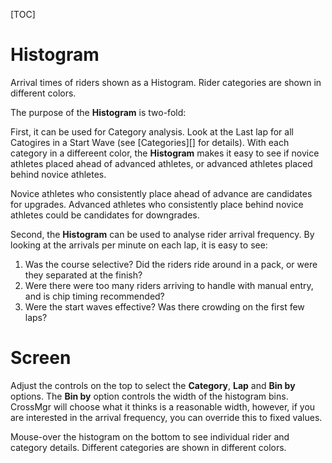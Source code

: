 [TOC]

# Histogram
Arrival times of riders shown as a Histogram.
Rider categories are shown in different colors.

The purpose of the __Histogram__ is two-fold:

First, it can be used for Category analysis.  Look at the Last lap for all Catogires in a Start Wave (see [Categories][] for details).  With each category in a differeent color, the __Histogram__ makes it easy to see if novice athletes placed ahead of advanced athletes, or advanced athletes placed behind novice athletes.

Novice athletes who consistently place ahead of advance are candidates for upgrades.  Advanced athletes who consistently place behind novice athletes could be candidates for downgrades.

Second, the __Histogram__ can be used to analyse rider arrival frequency.  By looking at the arrivals per minute on each lap, it is easy to see:

1. Was the course selective?  Did the riders ride around in a pack, or were they separated at the finish?
1. Were there were too many riders arriving to handle with manual entry, and is chip timing recommended?
1. Were the start waves effective?  Was there crowding on the first few laps?

# Screen
Adjust the controls on the top to select the __Category__, __Lap__ and __Bin by__ options.  The __Bin by__ option controls the width of the histogram bins.  CrossMgr will choose what it thinks is a reasonable width, however, if you are interested in the arrival frequency, you can override this to fixed values.

Mouse-over the histogram on the bottom to see individual rider and category details.  Different categories are shown in different colors.